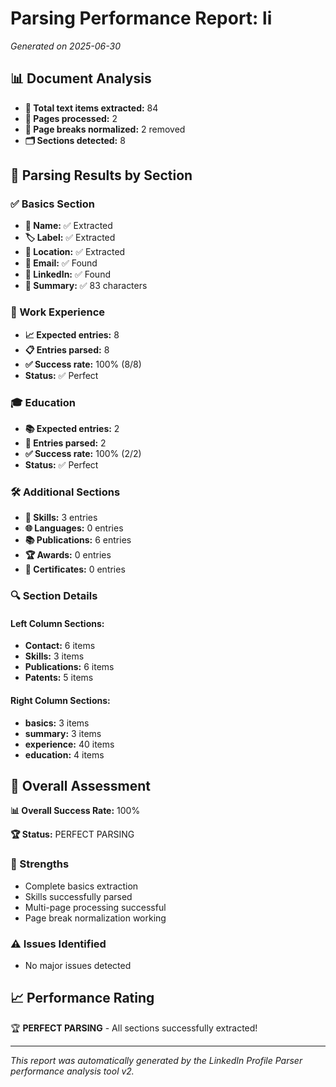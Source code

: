 # Parsing Performance Report: li

*Generated on 2025-06-30*

## 📊 Document Analysis
- **📄 Total text items extracted:** 84
- **📑 Pages processed:** 2
- **🔄 Page breaks normalized:** 2 removed
- **🗂️ Sections detected:** 8

## 🎯 Parsing Results by Section

### ✅ Basics Section
- **👤 Name:** ✅ Extracted
- **🏷️ Label:** ✅ Extracted
- **📍 Location:** ✅ Extracted
- **📧 Email:** ✅ Found
- **🔗 LinkedIn:** ✅ Found
- **📝 Summary:** ✅ 83 characters

### 💼 Work Experience
- **📈 Expected entries:** 8
- **📋 Entries parsed:** 8
- **✅ Success rate:** 100% (8/8)
- **Status:** ✅ Perfect

### 🎓 Education
- **📚 Expected entries:** 2
- **🏫 Entries parsed:** 2
- **✅ Success rate:** 100% (2/2)
- **Status:** ✅ Perfect

### 🛠️ Additional Sections
- **🔧 Skills:** 3 entries
- **🌐 Languages:** 0 entries
- **📚 Publications:** 6 entries
- **🏆 Awards:** 0 entries
- **📜 Certificates:** 0 entries

### 🔍 Section Details
#### Left Column Sections:
- **Contact:** 6 items
- **Skills:** 3 items
- **Publications:** 6 items
- **Patents:** 5 items

#### Right Column Sections:
- **basics:** 3 items
- **summary:** 3 items
- **experience:** 40 items
- **education:** 4 items

## 🎯 Overall Assessment

**📊 Overall Success Rate:** 100%

**🏆 Status:** PERFECT PARSING

### 💪 Strengths
- Complete basics extraction
- Skills successfully parsed
- Multi-page processing successful
- Page break normalization working

### ⚠️ Issues Identified
- No major issues detected

## 📈 Performance Rating

🏆 **PERFECT PARSING** - All sections successfully extracted!

---
*This report was automatically generated by the LinkedIn Profile Parser performance analysis tool v2.*
